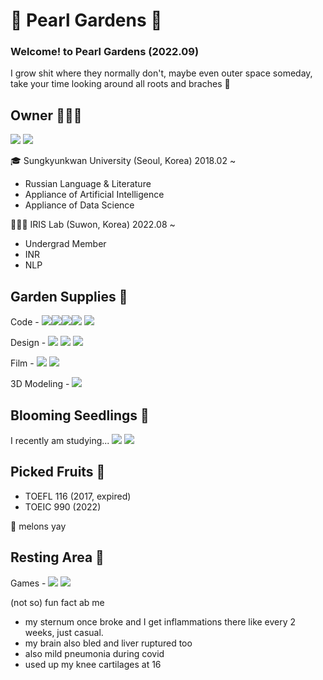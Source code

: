 # 🌳 Pearl Gardens 🌳 

###  Welcome! to Pearl Gardens (2022.09)
I grow shit where they normally don't, maybe even outer space someday, 
take your time looking around all roots and braches 🍃


## Owner 👩🏻‍🌾
<a href="https://velog.io/@perla0328"><img src="https://img.shields.io/badge/Tech Blog (Kor)-66CDAA?style=flat&logo=Velog&logoColor=white&link=https://velog.io/@perla0328"/></a> <a href="https://www.instagram.com/perla0328/"><img src="https://img.shields.io/badge/Insta-DA70D6?style=flat&logo=Instagram&logoColor=white&link=https://www.instagram.com/perla0328/"/></a>

🎓 Sungkyunkwan University (Seoul, Korea) 2018.02 ~
- Russian Language & Literature
- Appliance of Artificial Intelligence
- Appliance of Data Science

👩🏻‍🔬 IRIS Lab (Suwon, Korea) 2022.08 ~
- Undergrad Member
- INR
- NLP

## Garden Supplies 🛶

Code - <img src="https://img.shields.io/badge/Python-5F9EA0?style=flat&logo=Python&logoColor=white"/></a><img src="https://img.shields.io/badge/PyTorch-5F9EA0?style=flat&logo=PyTorch&logoColor=white"/></a><img src="https://img.shields.io/badge/Tensorflow-5F9EA0?style=flat&logo=Tensorflow&logoColor=white"/></a><img src="https://img.shields.io/badge/Selenium-5F9EA0?style=flat&logo=Selenium&logoColor=white"/></a> <img src="https://img.shields.io/badge/R-5F9EA0?style=flat&logo=R&logoColor=white"/></a>

Design - <img src="https://img.shields.io/badge/Adobe Photoshop-8FBC8B?style=flat&logo=AdobePhotoshop&logoColor=white"/></a> <img src="https://img.shields.io/badge/Adobe Illustrator-8FBC8B?style=flat&logo=AdobeIllustrator&logoColor=white"/></a> <img src="https://img.shields.io/badge/Adobe InDesign-8FBC8B?style=flat&logo=AdobeInDesign&logoColor=white"/></a> 

Film - <img src="https://img.shields.io/badge/Adobe Premiere Pro -BDB76B?style=flat&logo=AdobePremierePro&logoColor=white"/></a> <img src="https://img.shields.io/badge/Adobe After Effects-BDB76B?style=flat&logo=AdobeAfterEffects&logoColor=white"/></a> 

3D Modeling - <img src="https://img.shields.io/badge/Blender -DB7093?style=flat&logo=Blender&logoColor=white"/></a>

## Blooming Seedlings 🌱
I recently am studying... 
<img src="https://img.shields.io/badge/Neural View Synthesis-BC8F8F?style=flat&logo=Python&logoColor=white"/></a> <img src="https://img.shields.io/badge/Text Classification-BC8F8F?style=flat&logo=Python&logoColor=white"/></a>

## Picked Fruits 🍓

- TOEFL 116 (2017, expired)
- TOEIC 990 (2022)

🍈 melons yay

## Resting Area 🍵
Games - <a href="https://www.op.gg/summoners/kr/%EC%84%B1%EB%8C%80%EB%9F%AC%EB%AC%B8%EA%B9%80%EC%A7%84%EC%A3%BC"><img src="https://img.shields.io/badge/League of Legends -6495ED?style=flat&logo=RiotGames&logoColor=white&link=https://www.op.gg/summoners/kr/%EC%84%B1%EB%8C%80%EB%9F%AC%EB%AC%B8%EA%B9%80%EC%A7%84%EC%A3%BC"/></a> <img src="https://img.shields.io/badge/Teamfights Tactics -6495ED?style=flat&logo=RiotGames&logoColor=white"/></a>

(not so) fun fact ab me 
- my sternum once broke and I get inflammations there like every 2 weeks, just casual.
- my brain also bled and liver ruptured too
- also mild pneumonia during covid
- used up my knee cartilages at 16

<!--
**mokcho/mokcho** is a ✨ _special_ ✨ repository because its `README.md` (this file) appears on your GitHub profile.



- 🔭 I’m currently working on ...
- 🌱 I’m currently learning ...
- 👯 I’m looking to collaborate on ...
- 🤔 I’m looking for help with ...
- 💬 Ask me about ...
- 📫 How to reach me: ...
- 😄 Pronouns: ...
- ⚡ Fun fact: ...
-->
